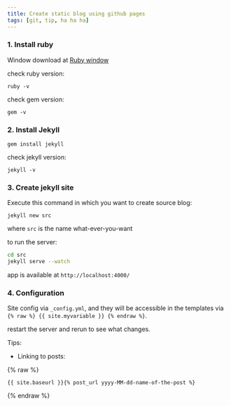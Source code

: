 ```yaml
---
title: Create static blog using github pages
tags: [git, tip, ha ha ha]
---
```


### 1. Install ruby

Window download at [Ruby window](https://jekyllrb.com/docs/installation/windows/)

check ruby version:

```
ruby -v
```

check gem version:

```
gem -v
```

### 2. Install Jekyll

```
gem install jekyll
```

check jekyll version:

```
jekyll -v
```

### 3. Create jekyll site

Execute this command in which you want to create source blog:

```
jekyll new src
```

where `src` is the name what-ever-you-want

to run the server:

```bash
cd src
jekyll serve --watch
```

app is available at `http://localhost:4000/`

### 4. Configuration

Site config via `_config.yml`, and they will be accessible in the templates via `{% raw %} {{ site.myvariable }} {% endraw %}`.

restart the server and rerun to see what changes.

Tips:

- Linking to posts:

{% raw %}
```
{{ site.baseurl }}{% post_url yyyy-MM-dd-name-of-the-post %}
```
{% endraw %}